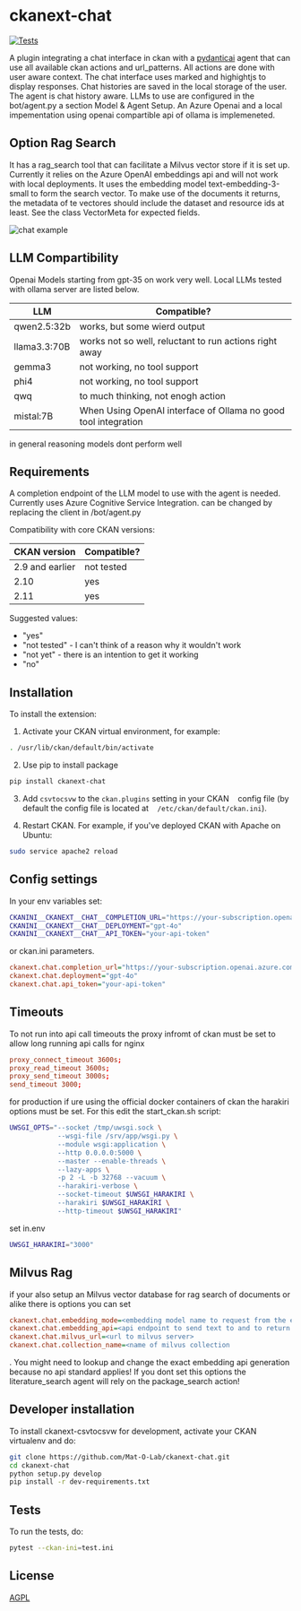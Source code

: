 # ckanext-chat

[![Tests](https://github.com/Mat-O-Lab/ckanext-chat/actions/workflows/test.yml/badge.svg)](https://github.com/Mat-O-Lab/ckanext-chat/actions/workflows/test.yml)

A plugin integrating a chat interface in ckan with a [pydanticai](https://ai.pydantic.dev/) agent that can use all available ckan actions and url_patterns. All actions are done with user aware context. The chat interface uses marked and highightjs to display responses. Chat histories are saved in the local storage of the user. The agent is chat history aware. 
LLMs to use are configured in the bot/agent.py a section Model & Agent Setup. An Azure Openai and a local impementation using openai compartible api of ollama is implemeneted.


## Option Rag Search
It has a rag_search tool that can facilitate a Milvus vector store if it is set up. Currently it relies on the Azure OpenAI embeddings api and will not work with local deployments. It uses the embedding model text-embedding-3-small to form the search vector.
To make use of the documents it returns, the metadata of te vectores should include the dataset and resource ids at least. See the class VectorMeta for expected fields.

![chat example](./ckanext-chat.PNG)

## LLM Compartibility

Openai Models starting from gpt-35 on work very well. Local LLMs tested with ollama server are listed below.

| LLM    | Compatible? |
| --------------- | ----------- |
| qwen2.5:32b | works, but some wierd output |
| llama3.3:70B            | works not so well, reluctant to run actions right away         |
| gemma3            | not working, no tool support         |
| phi4            | not working, no tool support         |
| qwq            | to much thinking, not enogh action       |
| mistal:7B            | When Using OpenAI interface of Ollama no good tool integration    |


in general reasoning models dont perform well


## Requirements

A completion endpoint of the LLM model to use with the agent is needed. Currently uses Azure Cognitive Service Integration.
can be changed by replacing the client in /bot/agent.py

Compatibility with core CKAN versions:

| CKAN version    | Compatible? |
| --------------- | ----------- |
| 2.9 and earlier | not tested  |
| 2.10            | yes         |
| 2.11            | yes         |

Suggested values:

- "yes"
- "not tested" - I can't think of a reason why it wouldn't work
- "not yet" - there is an intention to get it working
- "no"

## Installation

To install the extension:

1. Activate your CKAN virtual environment, for example:
```bash
. /usr/lib/ckan/default/bin/activate
```
2. Use pip to install package
```bash
pip install ckanext-chat
```
3. Add `csvtocsvw` to the `ckan.plugins` setting in your CKAN
   config file (by default the config file is located at
   `/etc/ckan/default/ckan.ini`).

4. Restart CKAN. For example, if you've deployed CKAN with Apache on Ubuntu:
```bash
sudo service apache2 reload
```

## Config settings

In your env variables set:

```bash
CKANINI__CKANEXT__CHAT__COMPLETION_URL="https://your-subscription.openai.azure.com/"
CKANINI__CKANEXT__CHAT__DEPLOYMENT="gpt-4o"
CKANINI__CKANEXT__CHAT__API_TOKEN="your-api-token"
```

or ckan.ini parameters.

```ini
ckanext.chat.completion_url="https://your-subscription.openai.azure.com/"
ckanext.chat.deployment="gpt-4o"
ckanext.chat.api_token="your-api-token"
```
## Timeouts
To not run into api call timeouts the proxy infromt of ckan must be set to allow long running api calls for nginx
```conf
proxy_connect_timeout 3600s;
proxy_read_timeout 3600s;
proxy_send_timeout 3000s;
send_timeout 3000;
```

for production if ure using the official docker containers of ckan the harakiri options must be set. For this edit the start_ckan.sh script:
```bash
UWSGI_OPTS="--socket /tmp/uwsgi.sock \
            --wsgi-file /srv/app/wsgi.py \
            --module wsgi:application \
            --http 0.0.0.0:5000 \
            --master --enable-threads \
            --lazy-apps \
            -p 2 -L -b 32768 --vacuum \
            --harakiri-verbose \
            --socket-timeout $UWSGI_HARAKIRI \
            --harakiri $UWSGI_HARAKIRI \
            --http-timeout $UWSGI_HARAKIRI"
```
set in.env
```bash
UWSGI_HARAKIRI="3000"
```

## Milvus Rag
if your also setup an Milvus vector database for rag search of documents or alike there is options you can set
```ini
ckanext.chat.embedding_mode=<embedding model name to request from the embedding api>
ckanext.chat.embedding_api=<api endpoint to send text to and to return an embeding>
ckanext.chat.milvus_url=<url to milvus server>
ckanext.chat.collection_name=<name of milvus collection
```
.
You might need to lookup and change the exact embedding api generation because no api standard applies!
If you dont set this options the literature_search agent will rely on the package_search action!

## Developer installation

To install ckanext-csvtocsvw for development, activate your CKAN virtualenv and
do:
```bash
git clone https://github.com/Mat-O-Lab/ckanext-chat.git
cd ckanext-chat
python setup.py develop
pip install -r dev-requirements.txt
```

## Tests

To run the tests, do:
```bash
pytest --ckan-ini=test.ini
```

## License

[AGPL](https://www.gnu.org/licenses/agpl-3.0.en.html)
